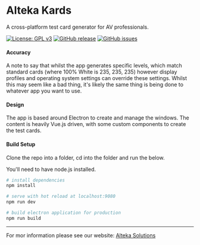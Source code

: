 # Alteka Kards

A cross-platform test card generator for AV professionals.

[![License: GPL v3](https://img.shields.io/badge/License-GPLv3-blue.svg)](https://www.gnu.org/licenses/gpl-3.0)
[![GitHub release](https://img.shields.io/github/release/Alteka/Kards.svg)](https://GitHub.com/Alteka/Kards/releases/)
[![GitHub issues](https://img.shields.io/github/issues/Alteka/Kards.svg)](https://GitHub.com/Alteka/Kards/issues/)

#### Accuracy

A note to say that whilst the app generates specific levels, which match standard cards (where 100% White is 235, 235, 235) however display profiles and operating system settings can override these settings. Whilst this may seem like a bad thing, it's likely the same thing is being done to whatever app you want to use. 

#### Design

The app is based around Electron to create and manage the windows. The content is heavily Vue.js driven, with some custom components to create the test cards.

#### Build Setup
Clone the repo into a folder, cd into the folder and run the below. 

You'll need to have node.js installed.

``` bash
# install dependencies
npm install

# serve with hot reload at localhost:9080
npm run dev

# build electron application for production
npm run build
```

---

For mor information please see our website: [Alteka Solutions](https://alteka.solutions/kards)
